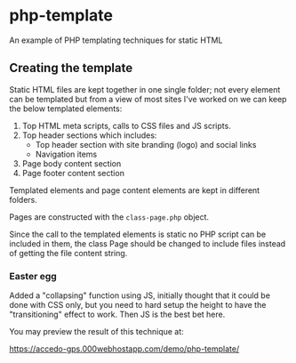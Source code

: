 # php-template

An example of PHP templating techniques for static HTML

## Creating the template

Static HTML files are kept together in one single folder; not every element can be templated but from a view of most sites I've worked on we can keep the below templated elements:

1. Top HTML meta scripts, calls to CSS files and JS scripts.
2. Top header sections which includes:
    - Top header section with site branding (logo) and social links
    - Navigation items
3. Page body content section
4. Page footer content section

Templated elements and page content elements are kept in different folders.

Pages are constructed with the <code>class-page.php</code> object.

Since the call to the templated elements is static no PHP script can be included in them, the class Page should be changed to include files instead of getting the file content string.

### Easter egg

Added a "collapsing" function using JS, initially thought that it could be done with CSS only, but you need to hard setup the height to have the "transitioning" effect to work. Then JS is the best bet here.

You may preview the result of this technique at:

https://accedo-gps.000webhostapp.com/demo/php-template/